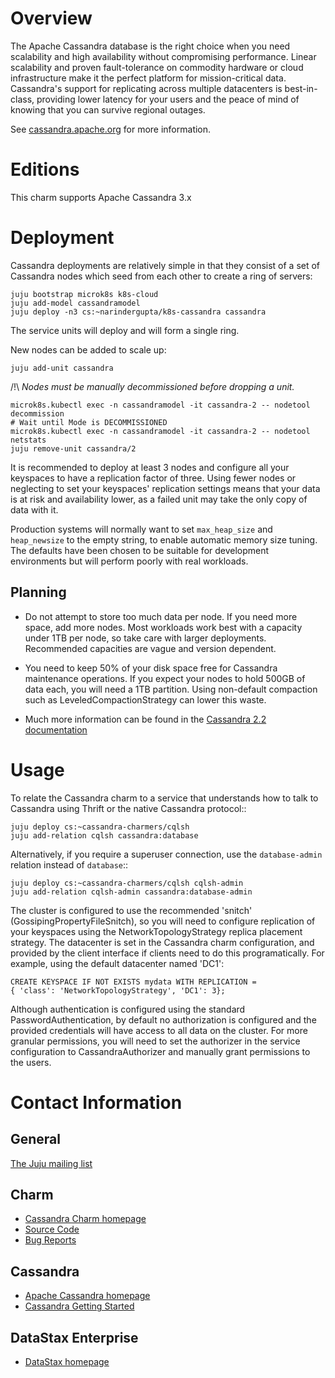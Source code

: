 # Overview

The Apache Cassandra database is the right choice when you need scalability
and high availability without compromising performance. Linear scalability
and proven fault-tolerance on commodity hardware or cloud infrastructure
make it the perfect platform for mission-critical data. Cassandra's support
for replicating across multiple datacenters is best-in-class, providing lower
latency for your users and the peace of mind of knowing that you can survive
regional outages.

See [cassandra.apache.org](http://cassandra.apache.org) for more information.


# Editions

This charm supports Apache Cassandra 3.x

# Deployment

Cassandra deployments are relatively simple in that they consist of a set of
Cassandra nodes which seed from each other to create a ring of servers:
    
    juju bootstrap microk8s k8s-cloud
    juju add-model cassandramodel
    juju deploy -n3 cs:~narindergupta/k8s-cassandra cassandra

The service units will deploy and will form a single ring.

New nodes can be added to scale up:

    juju add-unit cassandra


/!\ *Nodes must be manually decommissioned before dropping a unit.*

    microk8s.kubectl exec -n cassandramodel -it cassandra-2 -- nodetool decommission
    # Wait until Mode is DECOMMISSIONED
    microk8s.kubectl exec -n cassandramodel -it cassandra-2 -- nodetool netstats
    juju remove-unit cassandra/2

It is recommended to deploy at least 3 nodes and configure all your
keyspaces to have a replication factor of three. Using fewer nodes or
neglecting to set your keyspaces' replication settings means that your
data is at risk and availability lower, as a failed unit may take the
only copy of data with it.

Production systems will normally want to set `max_heap_size` and
`heap_newsize` to the empty string, to enable automatic memory size
tuning. The defaults have been chosen to be suitable for development
environments but will perform poorly with real workloads.


## Planning

- Do not attempt to store too much data per node. If you need more space,
  add more nodes. Most workloads work best with a capacity under 1TB
  per node, so take care with larger deployments. Recommended capacities
  are vague and version dependent.  

- You need to keep 50% of your disk space free for Cassandra maintenance
  operations. If you expect your nodes to hold 500GB of data each, you
  will need a 1TB partition. Using non-default compaction such as
  LeveledCompactionStrategy can lower this waste.

- Much more information can be found in the [Cassandra 2.2 documentation](http://docs.datastax.com/en/cassandra/2.2/cassandra/planning/planPlanningAbout.html)


# Usage

To relate the Cassandra charm to a service that understands how to talk to
Cassandra using Thrift or the native Cassandra protocol::

    juju deploy cs:~cassandra-charmers/cqlsh
    juju add-relation cqlsh cassandra:database


Alternatively, if you require a superuser connection, use the
`database-admin` relation instead of `database`::

    juju deploy cs:~cassandra-charmers/cqlsh cqlsh-admin
    juju add-relation cqlsh-admin cassandra:database-admin

The cluster is configured to use the recommended 'snitch'
(GossipingPropertyFileSnitch), so you will need to configure replication of
your keyspaces using the NetworkTopologyStrategy replica placement strategy.
The datacenter is set in the Cassandra charm configuration, and provided
by the client interface if clients need to do this programatically. For
example, using the default datacenter named 'DC1':

    CREATE KEYSPACE IF NOT EXISTS mydata WITH REPLICATION =
    { 'class': 'NetworkTopologyStrategy', 'DC1': 3};


Although authentication is configured using the standard
PasswordAuthentication, by default no authorization is configured
and the provided credentials will have access to all data on the cluster.
For more granular permissions, you will need to set the authorizer
in the service configuration to CassandraAuthorizer and manually grant
permissions to the users.


# Contact Information

## General

[The Juju mailing list](https://lists.ubuntu.com/mailman/listinfo/juju)

## Charm

- [Cassandra Charm homepage](https://launchpad.net/cassandra-charm/)
- [Source Code](https://code.launchpad.net/~cassandra-charmers/cassandra-charm/+git/cassandra-charm)
- [Bug Reports](https://bugs.launchpad.net/cassandra-charm/)

## Cassandra

- [Apache Cassandra homepage](http://cassandra.apache.org/)
- [Cassandra Getting Started](http://wiki.apache.org/cassandra/GettingStarted)

## DataStax Enterprise

- [DataStax homepage](https://www.datastax.com)
